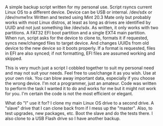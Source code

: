 A simple backup script written for my personal use.
Script rsyncs current Linux OS to a different device. Device can be USB or internal. /dev/sdx or /dev/nvme1nx
Written and tested using Mint 20.3 Mate only but probably works with most Linux distros, at least as long as
drives are identified by UUID and not just something like /dev/sdx.
As written, it only works with two partitions. A FAT32 EFI boot partition and a single EXT4 main partition.
When run, script asks for the device to clone to, formats it if requested, syncs new/changed files to target device.
And changes UUIDs from old device to the new device so it boots properly.
If a format is requested, files in EFI are also synced; if not formatting, EFI files are assumed working and skipped.

This is very much just a script I cobbled together to suit my personal need and may not suit your needs.
Feel free to use/change it as you wish. Use at your own risk. You can blow away important data, especially if
you choose the wrong device.
I'm not a programmer, just an amateur. Code was written to perform the task I wanted it to do and works for me
but it might not work for you. 
I'm certain the code is not the most efficient or elegant.

What do "I" use it for? I clone my main Linux OS drive to a second drive. A "slave" drive that I can clone back from 
if I mess up the "master". 
Also, to test upgrades, new packages, etc. Boot the slave and do the tests there.
I also clone to a USB Flash drive so I have another backup.
